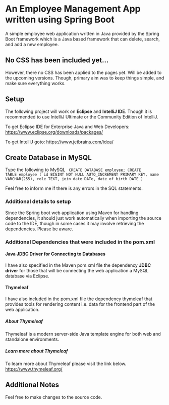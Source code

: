 # An Employee Management App written using Spring Boot
A simple employee web application written in Java provided by the Spring Boot framework which is a Java based framework that can delete, search, and add a new employee. 

## No CSS has been included yet...
However, there no CSS has been applied to the pages yet. Will be added to the upcoming versions.
Though, primary aim was to keep things simple, and make sure everything works.

## Setup
The following project will work on **Eclipse** and **IntelliJ IDE**.
Though it is recommended to use IntelliJ Ultimate or the Community Edition of IntelliJ.

To get Eclipse IDE for Enterprise Java and Web Developers:
https://www.eclipse.org/downloads/packages/ 

To get IntelliJ goto:
https://www.jetbrains.com/idea/ 

## Create Database in MySQL
Type the following to MySQL
<code>
  CREATE DATABASE employee;
  CREATE TABLE employee (
    id BIGINT NOT NULL AUTO_INCREMENT PRIMARY KEY,
    name VARCHAR(255),
    role TEXT,
    join_date DATe,
    date_of_birth DATE
  )
</code>

Feel free to inform me if there is any errors in the SQL statements.

### Additional details to setup
Since the Spring boot web application using Maven for handling dependencies, it should just work automatically when importing the source code to the IDE, though in some cases it may involve retrieving the dependencies. Please be aware. 

### Additional Dependencies that were included in the pom.xml
#### Java JDBC Driver for Connecting to Databases
I have also specified in the Maven pom.xml file the dependency **JDBC driver** for those that will be connecting the web application a MySQL database via Eclipse.

#### Thymeleaf
I have also included in the pom.xml file the dependency thymeleaf that provides tools for rendering content i.e. data for the frontend part of the web application.

##### About Thymeleaf
Thymeleaf is a modern server-side Java template engine for both web and standalone environments.

##### Learn more about Thymeleaf
To learn more about Thymeleaf please visit the link below.
https://www.thymeleaf.org/

## Additional Notes
Feel free to make changes to the source code.
